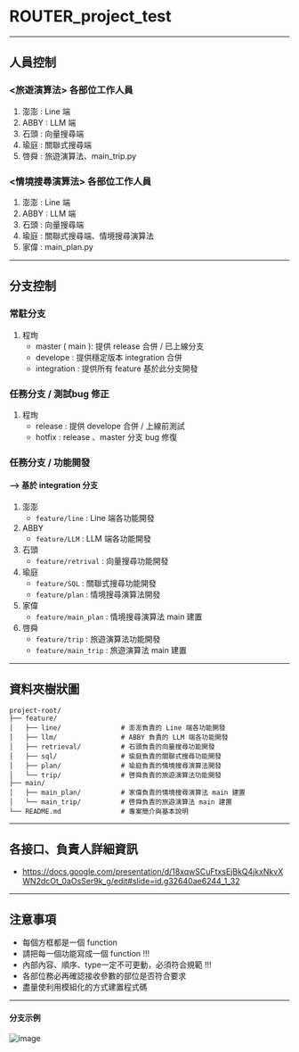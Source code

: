 # ROUTER_project_test
---

## 人員控制
### <旅遊演算法> 各部位工作人員
1. 澎澎 : Line 端
2. ABBY : LLM 端
3. 石頭 : 向量搜尋端
4. 瑜庭 : 關聯式搜尋端
5. 啓舜 : 旅遊演算法、main_trip.py

### <情境搜尋演算法> 各部位工作人員
1. 澎澎 : Line 端
2. ABBY : LLM 端
3. 石頭 : 向量搜尋端
4. 瑜庭 : 關聯式搜尋端、情境搜尋演算法
5. 家偉 : main_plan.py

---
## 分支控制
### 常駐分支
1. 程珣
   * master ( main ): 提供 release 合併 / 已上線分支
   * develope : 提供穩定版本 integration 合併
   * integration : 提供所有 feature 基於此分支開發

### 任務分支 / 測試bug 修正
1. 程珣
    * release : 提供 develope 合併 / 上線前測試
    * hotfix : release 、master 分支 bug 修復

### 任務分支 / 功能開發 
#### --> 基於 integration 分支
1. 澎澎
    * `feature/line` : Line 端各功能開發
2. ABBY
    * `feature/LLM` : LLM 端各功能開發
3. 石頭
    * `feature/retrival` : 向量搜尋功能開發
4. 瑜庭
    * `feature/SQL` : 關聯式搜尋功能開發
    * `feature/plan` : 情境搜尋演算法開發
5. 家偉
    * `feature/main_plan` : 情境搜尋演算法 main 建置
6. 啓舜
    * `feature/trip` : 旅遊演算法功能開發
    * `feature/main_trip` : 旅遊演算法 main 建置

---
## 資料夾樹狀圖
```
project-root/
├── feature/
│   ├── line/               # 澎澎負責的 Line 端各功能開發
│   ├── llm/                # ABBY 負責的 LLM 端各功能開發
│   ├── retrieval/          # 石頭負責的向量搜尋功能開發
│   ├── sql/                # 瑜庭負責的關聯式搜尋功能開發
│   ├── plan/               # 瑜庭負責的情境搜尋演算法開發
│   └── trip/               # 啓舜負責的旅遊演算法功能開發
├── main/
│   ├── main_plan/          # 家偉負責的情境搜尋演算法 main 建置
│   └── main_trip/          # 啓舜負責的旅遊演算法 main 建置
└── README.md               # 專案簡介與基本說明
```

---
## 各接口、負責人詳細資訊
* https://docs.google.com/presentation/d/18xqwSCuFtxsEjBkQ4jkxNkvXWN2dcOt_0aOsSer9k_g/edit#slide=id.g32640ae6244_1_32

---
## 注意事項
* 每個方框都是一個 function
* 請把每一個功能寫成一個 function !!!
* 內部內容、順序、type一定不可更動，必須符合規範 !!!
* 各部位務必再確認接收參數的部位是否符合要求
* 盡量使利用模組化的方式建置程式碼
  
---
#### 分支示例
![image](https://github.com/user-attachments/assets/df3bc631-eb14-4bb9-bf7e-420841cc77f9)
